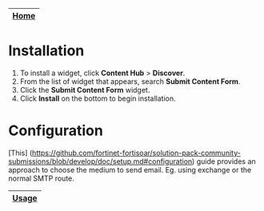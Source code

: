 | [Home](../README.md) |
|----------------------|

# Installation

1. To install a widget, click **Content Hub** > **Discover**.
2. From the list of widget that appears, search **Submit Content Form**.
3. Click the **Submit Content Form** widget.
4. Click **Install** on the bottom to begin installation.

# Configuration

[This] (https://github.com/fortinet-fortisoar/solution-pack-community-submissions/blob/develop/doc/setup.md#configuration) guide provides an approach to choose the medium to send email. Eg. using exchange or the normal SMTP route.

| [Usage](./usage.md) |
|---------------------|